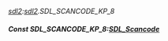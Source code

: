 _[sdl2](../../modules/sdl2/sdl2-module.md):[sdl2](../../modules/sdl2/sdl2-module.md).SDL\_SCANCODE\_KP\_8_
##### Const SDL\_SCANCODE\_KP\_8:[SDL_Scancode](../../modules/sdl2/sdl2-sdl_scancode.md)
